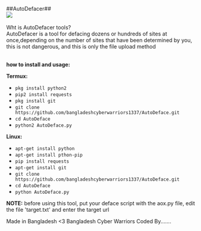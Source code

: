 ##AutoDefacer##
<br>
<img src="https://img.shields.io/badge/MADE%20IN%20-Bangladesh-orange?colorA=%23ff0000&colorB=%23017e40&style=for-the-badge">
<br>
<br>
Wht is AutoDefacer tools?
<br>
AutoDefacer is a tool for defacing dozens or hundreds of sites at once,depending on the number
of sites that have been determined by you, this is not dangerous, and this is only the file upload method<br><br>


**how to install and usage:**

**Termux:**
* `pkg install python2`
* `pip2 install requests`
* `pkg install git`
* `git clone https://github.com/bangladeshcyberwarriors1337/AutoDeface.git`
* `cd AutoDeface`
* `python2 AutoDeface.py`

**Linux:**
* `apt-get install python`
* `apt-get install pthon-pip`
* `pip install requests`
* `apt-get install git`
* `git clone https://github.com/bangladeshcyberwarriors1337/AutoDeface.git`
* `cd AutoDeface`
* `python AutoDeface.py`

**NOTE:** before using this tool, put your deface script with the aox.py file, edit the file 'target.txt' and enter the target url


Made in Bangladesh <3
Bangladesh Cyber Warriors
Coded By....... 
